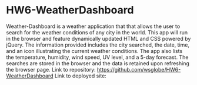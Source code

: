 # HW6-WeatherDashboard
Weather-Dashboard is a weather application that that allows the user to search for the weather conditions of any city in the world. This app will run in the browser and feature dynamically updated HTML and CSS powered by jQuery. 
The information provided includes the city searched, the date, time, and an icon illustrating the current weather conditions. The app also lists the temperature, humidity, wind speed, UV level, and a 5-day forecast. The searches are stored in the browser and the data is retained upon refreshing the browser page.
Link to repository: https://github.com/wsglobe/HW6-WeatherDashboard
Link to deployed site:
